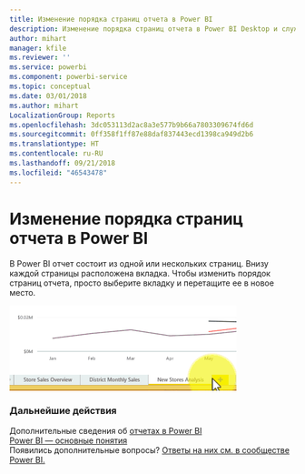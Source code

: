 ```yaml
---
title: Изменение порядка страниц отчета в Power BI
description: Изменение порядка страниц отчета в Power BI Desktop и службе Power BI
author: mihart
manager: kfile
ms.reviewer: ''
ms.service: powerbi
ms.component: powerbi-service
ms.topic: conceptual
ms.date: 03/01/2018
ms.author: mihart
LocalizationGroup: Reports
ms.openlocfilehash: 3dc053113d2ac8a3e577b9b66a7803309674fd6d
ms.sourcegitcommit: 0ff358f1ff87e88daf837443ecd1398ca949d2b6
ms.translationtype: HT
ms.contentlocale: ru-RU
ms.lasthandoff: 09/21/2018
ms.locfileid: "46543478"
---
```

# <a name="reorder-pages-in-a-report-in-power-bi"></a>Изменение порядка страниц отчета в Power BI
В Power BI отчет состоит из одной или нескольких страниц.  Внизу каждой страницы расположена вкладка.  Чтобы изменить порядок страниц отчета, просто выберите вкладку и перетащите ее в новое место.

![видео](media/service-report-reorder-pages/reorder.gif)

### <a name="next-steps"></a>Дальнейшие действия
Дополнительные сведения об [отчетах в Power BI](consumer/end-user-reports.md)  
[Power BI — основные понятия](consumer/end-user-basic-concepts.md)  
Появились дополнительные вопросы? [Ответы на них см. в сообществе Power BI.](http://community.powerbi.com/)

